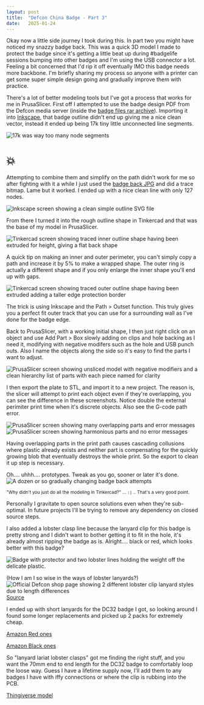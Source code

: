 ```yaml
---
layout: post
title:  "Defcon China Badge - Part 3"
date:   2025-01-24
---
```

Okay now a little side journey I took during this. In part two you might have noticed my snazzy badge back. This was a quick 3D model I made to protect the badge since it's getting a little beat up during #badgelife sessions bumping into other badges and I'm using the USB connector a lot. Feeling a bit concerned that I'd rip it off eventually IMO this badge needs more backbone. I'm briefly sharing my process so anyone with a printer can get some super simple design going and gradually improve them with practice.

There's a lot of better modeling tools but I've got a process that works for me in PrusaSlicer. First off I attempted to use the badge design PDF from the Defcon media server (inside the [badge files rar archive](https://media.defcon.org/DEF%20CON%20China%201/DEF%20CON%20China%201%20badge/)). Importing it into [Inkscape](https://inkscape.org), that badge outline didn't end up giving me a nice clean vector, instead it ended up being 17k tiny little unconnected line segments.

![17k was way too many node segments](/images/defcon_china_badge_inkscape_1.png)
# 💥 #

Attempting to combine them and simplify on the path didn't work for me so after fighting with it a while I just used the [badge back JPG](https://media.defcon.org/DEF%20CON%20China%201/DEF%20CON%20China%201%20badge/DEF%20CON%20China%201%20Flexi%20Badge%20-%20back%202.jpg) and did a trace bitmap.  Lame but it worked. I ended up with a nice clean line with only 127 nodes.


<img src="/images/defcon_china_traced_outline.png" width="auto" width="100%" alt="Inkscape screen showing a clean simple outline SVG file"/>


From there I turned it into the rough outline shape in Tinkercad and that was the base of my model in PrusaSlicer.  

<img src="/images/defcon_china_tinkercad.png" width="auto" width="100%" alt="Tinkercad screen showing traced inner outline shape having been extruded for height, giving a flat back shape"/> 

A quick tip on making an inner and outer perimeter, you can't simply copy a path and increase it by 5% to make a wrapped shape. The outer ring is actually a different shape and if you only enlarge the inner shape you'll end up with gaps.  

<img src="/images/defcon_china_badge_tinkercad.png" width="auto" width="100%" alt="Tinkercad screen showing traced outer outline shape having been extruded adding a taller edge protection border"/>

The trick is using Inkscape and the Path > Outset function. This truly gives you a perfect fit outer track that you can use for a surrounding wall as I've done for the badge edge.

Back to PrusaSlicer, with a working initial shape, I then just right click on an object and use Add Part > Box slowly adding on clips and hole backing as I need it, modifying with negative modifers such as the hole and USB punch outs. Also I name the objects along the side so it's easy to find the parts I want to adjust.

<img src="/images/defcon_china_badge_slicer_in_progress.png" width="auto" width="100%" alt="PrusaSlicer screen showing unsliced model with negative modifiers and a clean hierarchy list of parts with each piece named for clarity"/>

I then export the plate to STL, and import it to a new project.  The reason is, the slicer will attempt to print each object even if they're overlapping, you can see the difference in these screenshots.  Notice double the external perimiter print time when it's discrete objects. Also see the G-code path error. 

<img src="/images/defcon_china_badge_slicer_conflicts.png" width="auto" width="100%" alt="PrusaSlicer screen showing many overlapping parts and error messages"/>
<img src="/images/defcon_china_badge_slicer_no_conflicts.png" width="auto" width="100%" alt="PrusaSlicer screen showing harmonious parts and no error messages"/>

Having overlapping parts in the print path causes cascading collusions where plastic already exists and neither part is compensating for the quickly growing blob that eventually destroys the whole print. So the export to clean it up step is necessary. 

Oh.... uhhh.... prototypes.  Tweak as you go, sooner or later it's done.
<img src="/images/defcon_china_badge_prototypes.png" width="auto" width="100%" alt="A dozen or so gradually changing badge back attempts"/>

<small>"Why didn't you just do all the modeling in Tinkercad?"     ...       `:|`     ..      That's a very good point.</small>

Personally I gravitate to open source solutions even when they're sub-optimal. In future projects I'll be trying to remove any dependency on closed source steps. 


I also added a lobster clasp line because the lanyard clip for this badge is pretty strong and I didn't want to bother getting it to fit in the hole, it's already almost ripping the badge as is. Alright....  black or red, which looks better with this badge?

<img src="/images/defcon_china_badge_lobsters.png" width="auto" width="100%" alt="Badge with protector and two lobster lines holding the weight off the delicate plastic."/>

(How I am I so wise in the ways of lobster lanyards?)
<img src="https://shop.defcon.org/cdn/shop/files/video_slide_badge_psa_2048x.jpg" width="auto" width="100%" alt="Official Defcon shop page showing 2 different lobster clip lanyard styles due to length differences"/>[Source](https://shop.defcon.org/products/dc32-badge)

I ended up with short lanyards for the DC32 badge I got, so looking around I found some longer replacements and picked up 2 packs for extremely cheap.

[Amazon Red ones](https://www.amazon.com/gp/product/B0BC3W34TG/)

[Amazon Black ones](https://www.amazon.com/gp/product/B0BZPSZ29N/)

So "lanyard lariat lobster clasps" got me finding the right stuff, and you want the 70mm end to end length for the DC32 badge to comfortably loop the loose way. Guess I have a lifetime supply now, I'll add them to any badges I have with iffy connections or where the clip is rubbing into the PCB.

[Thingiverse model](https://www.thingiverse.com/thing:6936572)
